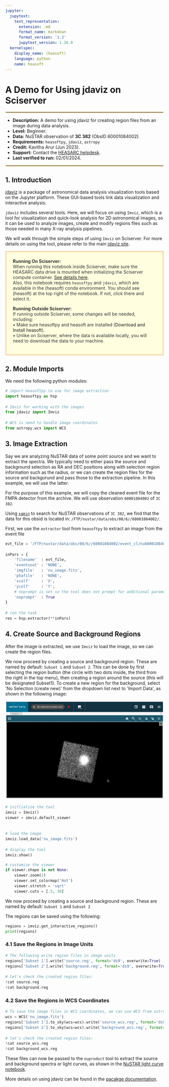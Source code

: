 ```yaml
---
jupyter:
  jupytext:
    text_representation:
      extension: .md
      format_name: markdown
      format_version: '1.3'
      jupytext_version: 1.16.0
  kernelspec:
    display_name: (heasoft)
    language: python
    name: heasoft
---
```


# A Demo for Using jdaviz on Sciserver
<hr style="border: 2px solid #fadbac" />

- **Description:** A demo for using jdaviz for creating region files from an image during data analysis.
- **Level:** Beginner.
- **Data:** NuSTAR observation of **3C 382** (ObsID 60001084002).
- **Requirements:** `heasoftpy`, `jdaviz`, `astropy`
- **Credit:** Kavitha Arur (Jun 2023).
- **Support:** Contact the [HEASARC helpdesk](https://heasarc.gsfc.nasa.gov/cgi-bin/Feedback).
- **Last verified to run:** 02/01/2024.

<hr style="border: 2px solid #fadbac" />

<!-- #region -->
## 1. Introduction

[jdaviz](https://jdaviz.readthedocs.io/en/latest/) is a package of astronomical data analysis visualization tools based on the Jupyter platform. These GUI-based tools link data visualization and interactive analysis.


`jdaviz` includes several tools. Here, we will focus on using `Imviz`, which is a tool for visualization and quick-look analysis for 2D astronomical images, so it can be used to analyze images, create and modify regions files such as those needed in many X-ray analysis pipelines.

We will walk through the simple steps of using `Imviz` on Sciserver. For more details on using the tool, please refer to the main [jdaviz site](https://jdaviz.readthedocs.io/en/latest/).

<div style='color: #333; background: #ffffdf; padding:20px; border: 4px solid #fadbac'>
<b>Running On Sciserver:</b><br>
When running this notebook inside Sciserver, make sure the HEASARC data drive is mounted when initializing the Sciserver compute container. <a href='https://heasarc.gsfc.nasa.gov/docs/sciserver/'>See details here</a>.
<br>
Also, this notebook requires <code>heasoftpy</code> and <code>jdaviz</code>, which are available in the (heasoft) conda environment. You should see (heasoft) at the top right of the notebook. If not, click there and select it.

<b>Running Outside Sciserver:</b><br>
If running outside Sciserver, some changes will be needed, including:<br>
&bull; Make sure heasoftpy and heasoft are installed (<a herf='https://heasarc.gsfc.nasa.gov/docs/software/lheasoft/'>Download and Install heasoft</a>).<br>
&bull; Unlike on Sciserver, where the data is available locally, you will need to download the data to your machine.<br>
</div>



<!-- #endregion -->

## 2. Module Imports
We need the following python modules:

```python
# import heasoftpy to use for image extraction
import heasoftpy as hsp

# Imviz for working with the images
from jdaviz import Imviz

# WCS is need to handle image coordinates
from astropy.wcs import WCS

```

## 3. Image Extraction

Say we are analyzing NuSTAR data of some point source and we want to extract the spectra. We typically need to either pass the source and background selection as RA and DEC positions along with selection region information such as the radius, or we can create the region files for the source and backgorund and pass those to the extraction pipeline. In this example, we will use the latter.

For the purpose of this example, we will copy the cleaned event file for the FMPA detector from the archive. We will use observation `60001084002` of `3C 382`.

Using [`xamin`](https://heasarc.gsfc.nasa.gov/xamin/) to search for NuSTAR observations of `3C 382`, we find that the data for this obsid is located in: `/FTP/nustar/data/obs/00/6//60001084002/`.

First, we use the `extractor` tool from `heasoftpy` to extract an image from the event file

```python
evt_file = '/FTP/nustar/data/obs/00/6//60001084002/event_cl/nu60001084002A01_cl.evt.gz'

inPars = {
    'filename'  : evt_file,
    'eventsout' : 'NONE',
    'imgfile'   : 'nu_image.fits',
    'phafile'   : 'NONE',
    'xcolf'     : 'X',
    'ycolf'     : 'Y',
    # noprompt is set so the tool does not prompt for additional parameters
    'noprompt'  : True
}

# run the task
res = hsp.extractor(**inPars)
```

## 4. Create Source and Background Regions

After the image is extracted, we use `Imviz` to load the image, so we can create the region files.

We now proceed by creating a source and background region.
These are named by default: `Subset 1` and `Subset 2`.
This can be done by first selecting the region button (the circle with two dots inside, the third from the right in the top menu), then creating a region around the source (this will be designated Subset1). To create a new region for the background, select 'No Selection (create new)' from the dropdown list next to 'Import Data', as shown in the following image:

<img src='_files/jdaviz_demo.gif'/>

```python
# initlialize the tool
imviz = Imviz()
viewer = imviz.default_viewer


# load the image
imviz.load_data('nu_image.fits')

# display the tool
imviz.show()
```

```python
# customize the viewer
if viewer.shape is not None:
    viewer.zoom(2)
    viewer.set_colormap('Hot')
    viewer.stretch = 'sqrt'
    viewer.cuts = [.5, 30]
```

We now proceed by creating a source and background region.
These are named by default: `Subset 1` and `Subset 2`

The regions can be saved using the following:

```python
regions = imviz.get_interactive_regions()
print(regions)
```

### 4.1 Save the Regions in Image Units

```python
# The following write region files in image units
regions['Subset 1'].write('source.reg', format='ds9', overwrite=True)
regions['Subset 2'].write('background.reg', format='ds9', overwrite=True)

# let's check the created region files:
!cat source.reg
!cat background.reg
```

### 4.2 Save the Regions in WCS Coordinates

```python
# To save the image files in WCS coordinates, we can use WCS from astropy
wcs = WCS('nu_image.fits')
regions['Subset 1'].to_sky(wcs=wcs).write('source_wcs.reg', format='ds9', overwrite=True)
regions['Subset 2'].to_sky(wcs=wcs).write('background_wcs.reg', format='ds9', overwrite=True)

# let's check the created region files:
!cat source_wcs.reg
!cat background_wcs.reg
```

These files can now be passed to the `nuproduct` tool to extract the source and background spectra or light curves, as shown in the [NuSTAR light curve notebook](nustar_lightcurve_example.jpynb).

More details on using jdaviz can be found in the [pacakge documentation](https://jdaviz.readthedocs.io/en/latest/imviz/index.html).

```python

```
